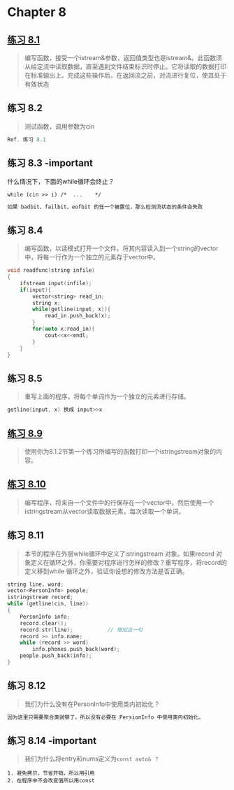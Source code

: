 # Chapter 8

## [练习 8.1](exercise_8.1.cpp)
> 编写函数，接受一个istream&参数，返回值类型也是istream&。此函数须从给定流中读取数据，直至遇到文件结束标识时停止。它将读取的数据打印在标准输出上。完成这些操作后，在返回流之前，对流进行复位，使其处于有效状态

## 练习 8.2
> 测试函数，调用参数为cin

``` cpp
Ref. 练习 8.1
```

## 练习 8.3 -important
什么情况下，下面的while循环会终止？
```
while (cin >> i) /*  ...    */
```

``` cpp
如果 badbit、failbit、eofbit 的任一个被置位，那么检测流状态的条件会失败
```

## 练习 8.4 
> 编写函数，以读模式打开一个文件，将其内容读入到一个string的vector中，将每一行作为一个独立的元素存于vector中。

``` cpp
void readfunc(string infile)
{
    ifstream input(infile);
    if(input){
        vector<string> read_in;
        string x;
        while(getline(input, x)){
            read_in.push_back(x);
        }
        for(auto x:read_in){
            cout<<x<<endl;
        }
    }
}
```

## 练习 8.5
> 重写上面的程序，将每个单词作为一个独立的元素进行存储。

``` cpp
getline(input, x) 换成 input>>x
```


## [练习 8.9](exercise_8.9.cpp)
> 使用你为8.1.2节第一个练习所编写的函数打印一个istringstream对象的内容。

## [练习 8.10](exercise_8.10.cpp)
> 编写程序，将来自一个文件中的行保存在一个vector中。然后使用一个istringstream从vector读取数据元素，每次读取一个单词。

## 练习 8.11
> 本节的程序在外层while循环中定义了istringstream 对象。如果record 对象定义在循环之外，你需要对程序进行怎样的修改？重写程序，将record的定义移到while 循环之外，验证你设想的修改方法是否正确。

``` cpp
string line, word;
vector<PersonInfo> people;
istringstream record;
while (getline(cin, line))
{
	PersonInfo info;
	record.clear();
	record.str(line);           // 增加这一句
	record >> info.name;
	while (record >> word)
		info.phones.push_back(word);
	people.push_back(info);
}
```

## 练习 8.12
> 我们为什么没有在PersonInfo中使用类内初始化？

``` cpp
因为这里只需要聚合类就够了，所以没有必要在 PersionInfo 中使用类内初始化。
```

## 练习 8.14 -important
> 我们为什么将entry和nums定义为```const auto& ？```

```
1. 避免拷贝，节省开销，所以用引用
2. 在程序中不会改变值所以用const
```